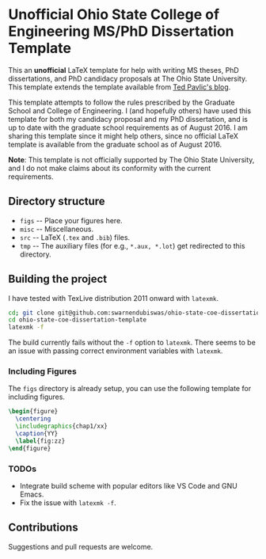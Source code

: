 # Unofficial Ohio State College of Engineering MS/PhD Dissertation Template

This an **unofficial** LaTeX template for help with writing MS theses, PhD dissertations, and PhD candidacy proposals at The Ohio State University. This template extends the template available from [Ted Pavlic's blog](http://phaseportrait.blogspot.com/2011/02/updated-latex-document-class-for-ohio.html).

This template attempts to follow the rules prescribed by the Graduate School and College of Engineering. I (and hopefully others) have used this template for both my candidacy proposal and my PhD dissertation, and is up to date with the graduate school requirements as of August 2016. I am sharing this template since it might help others, since no official LaTeX template is available from the graduate school as of August 2016.

**Note**: This template is not officially supported by The Ohio State University, and I do not make claims about its conformity with the current requirements.

## Directory structure

* `figs` -- Place your figures here.
* `misc` -- Miscellaneous.
* `src` -- LaTeX (`.tex` and `.bib`) files.
* `tmp` -- The auxiliary files (for e.g., `*.aux, *.lot`) get redirected to this directory.

## Building the project

I have tested with TexLive distribution 2011 onward with `latexmk`.

```Bash
cd; git clone git@github.com:swarnendubiswas/ohio-state-coe-dissertation-template.git;
cd ohio-state-coe-dissertation-template
latexmk -f
```

The build currently fails without the `-f` option to `latexmk`. There seems to be an issue with passing correct environment variables with `latexmk`.

### Including Figures

The `figs` directory is already setup, you can use the following template for including figures.

```LaTeX
\begin{figure}
  \centering
  \includegraphics{chap1/xx}
  \caption{YY}
  \label{fig:zz}
\end{figure}
```

### TODOs

* Integrate build scheme with popular editors like VS Code and GNU Emacs.
* Fix the issue with `latexmk -f`.

## Contributions

Suggestions and pull requests are welcome.
